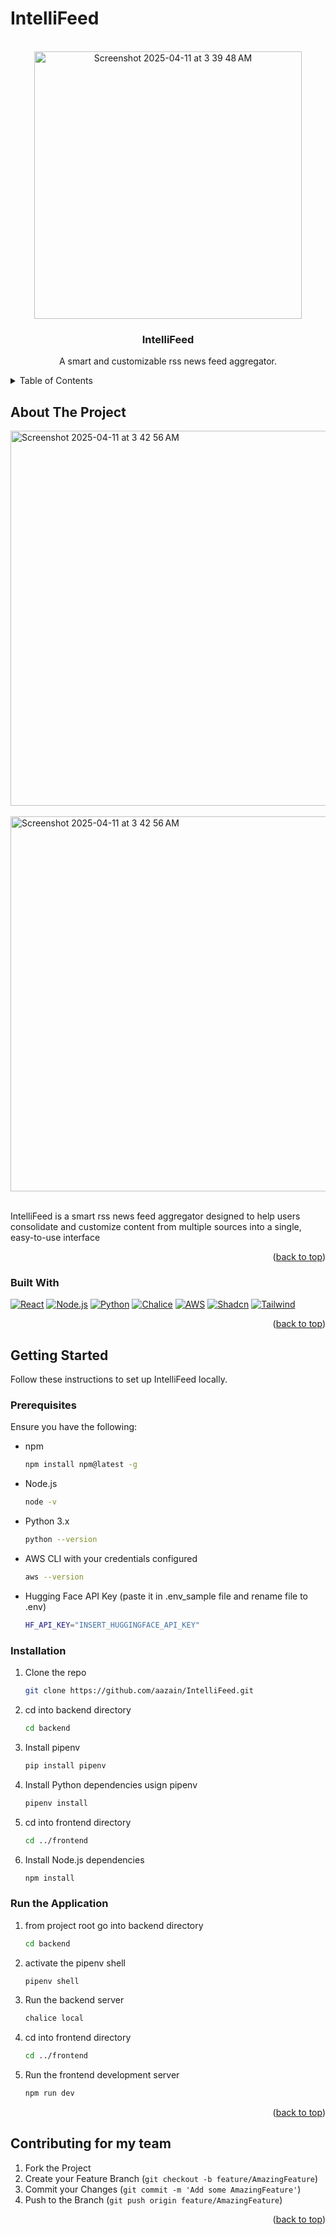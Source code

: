 # IntelliFeed

<!-- PROJECT LOGO -->
<br />
<div align="center">
  <a href="https://github.com/aazain/IntelliFeed">
<img width="428" alt="Screenshot 2025-04-11 at 3 39 48 AM" src="https://github.com/user-attachments/assets/4ed230a9-6307-40f1-b9bd-ef1e9dab373f"/>  
  </a>


<h3 align="center">IntelliFeed</h3>

  <p align="center">
    A smart and customizable rss news feed aggregator.
    <br />
  </p>
</div>



<!-- TABLE OF CONTENTS -->
<details>
  <summary>Table of Contents</summary>
  <ol>
    <li>
      <a href="#about-the-project">About The Project</a>
      <ul>
        <li><a href="#built-with">Built With</a></li>
      </ul>
    </li>
    <li>
      <a href="#getting-started">Getting Started</a>
      <ul>
        <li><a href="#prerequisites">Prerequisites</a></li>
        <li><a href="#installation">Installation</a></li>
      </ul>
    </li>
    <li><a href="#usage">Usage</a></li>
    <li><a href="#contributing">Contributing</a></li>
  </ol>
</details>



<!-- ABOUT THE PROJECT -->
## About The Project

<img width="600" alt="Screenshot 2025-04-11 at 3 42 56 AM" src="https://github.com/user-attachments/assets/8290bf69-5579-495b-a477-3c06790ce0cc"/>

<br>
<br>

<img width="600" alt="Screenshot 2025-04-11 at 3 42 56 AM" src="https://github.com/user-attachments/assets/8c016d7c-a65a-4d9f-a06e-ab45d040181d"/>


<br>
<br>


IntelliFeed is a smart rss news feed aggregator designed to help users consolidate and customize content from multiple sources into a single, easy-to-use interface

<p align="right">(<a href="#readme-top">back to top</a>)</p>



### Built With

[![React][React.js]][React-url]
[![Node.js][Node.js]][Node-url]
[![Python][Python]][Python-url]
[![Chalice][Chalice]][Chalice-url]
[![AWS][AWS]][AWS-url]
[![Shadcn][Shadcn]][Shadcn-url]
[![Tailwind][Tailwind]][Tailwind-url]
<p align="right">(<a href="#readme-top">back to top</a>)</p>



<!-- GETTING STARTED -->
## Getting Started

Follow these instructions to set up IntelliFeed locally.

### Prerequisites

Ensure you have the following:
* npm
  ```sh
  npm install npm@latest -g
  ```
* Node.js
  ```sh
  node -v
    ```
* Python 3.x
  ```sh
  python --version
    ```
* AWS CLI with your credentials configured  
  ```sh
  aws --version
    ```
* Hugging Face API Key (paste it in .env_sample file and rename file to .env)
  ```sh
  HF_API_KEY="INSERT_HUGGINGFACE_API_KEY"
  ```

### Installation

1. Clone the repo
   ```sh
   git clone https://github.com/aazain/IntelliFeed.git
   ```
2. cd into backend directory
   ```sh
   cd backend
   ```
3. Install pipenv
   ```sh
   pip install pipenv
   ```
4. Install Python dependencies usign pipenv
   ```sh
   pipenv install
    ```
5. cd into frontend directory
    ```sh
    cd ../frontend
    ```
6. Install Node.js dependencies 
    ```sh
   npm install
    ```

### Run the Application
1. from project root go into backend directory
   ```sh
   cd backend
   ```
2. activate the pipenv shell
   ```sh
   pipenv shell
   ```
3. Run the backend server
   ```sh
   chalice local
    ```
4. cd into frontend directory
    ```sh
    cd ../frontend
    ```
5. Run the frontend development server
    ```sh
    npm run dev
    ```

<p align="right">(<a href="#readme-top">back to top</a>)</p>


<!-- CONTRIBUTING -->
## Contributing for my team

1. Fork the Project
2. Create your Feature Branch (`git checkout -b feature/AmazingFeature`)
3. Commit your Changes (`git commit -m 'Add some AmazingFeature'`)
4. Push to the Branch (`git push origin feature/AmazingFeature`)

<p align="right">(<a href="#readme-top">back to top</a>)</p>


<!-- MARKDOWN LINKS & IMAGES -->
<!-- https://www.markdownguide.org/basic-syntax/#reference-style-links -->
[product-screenshot]: images/screenshot.png
[React.js]: https://img.shields.io/badge/React-20232A?style=for-the-badge&logo=react&logoColor=61DAFB
[React-url]: https://reactjs.org/
[Node.js]: https://img.shields.io/badge/Node.js-43853D?style=for-the-badge&logo=node.js&logoColor=white
[Node-url]: https://nodejs.org/
[Python]: https://img.shields.io/badge/Python-3776AB?style=for-the-badge&logo=python&logoColor=white
[Python-url]: https://www.python.org/
[Chalice]: https://img.shields.io/badge/Chalice-FF4B00?style=for-the-badge&logo=aws&logoColor=white
[Chalice-url]: https://aws.amazon.com/chalice/
[AWS]: https://img.shields.io/badge/AWS-232F3E?style=for-the-badge&logo=amazonaws&logoColor=white
[AWS-url]: https://aws.amazon.com/
[Shadcn]: https://img.shields.io/badge/Shadcn-000000?style=for-the-badge&logo=shadcn&logoColor=white
[Shadcn-url]: https://ui.shadcn.com/
[Tailwind]: https://img.shields.io/badge/Tailwind_CSS-06B6D4?style=for-the-badge&logo=tailwind-css&logoColor=white
[Tailwind-url]: https://tailwindcss.com/
